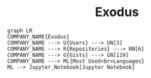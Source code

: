 <h1 align="center">Exodus</h1>

```mermaid
graph LR
COMPANY_NAME{Exodus}
COMPANY_NAME ---> U{Users} ---> UN[3]
COMPANY_NAME ---> R{Repositories} ---> RN[6]
COMPANY_NAME ---> G{Gists} ---> GN[119]
COMPANY_NAME ---> ML{Most Used<br>Languages}
ML --> Jupyter_Notebook[Jupyter Notebook]
```
